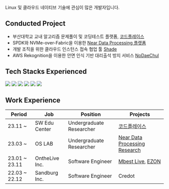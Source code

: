 Linux 및 클라우드 네이티브 기술에 관심이 많은 개발자입니다.

## **Conducted Project**
- 부산대학교 교내 알고리즘 문제풀이 및 코딩테스트 플랫폼, [코드플레이스](https://github.com/pnu-code-place)
- SPDK와 NVMe-over-Fabric을 이용한 [Near Data Processing 플랫폼](https://github.com/hunsy9/near-data-processing-platform)
- 개발 조직을 위한 클라우드 인스턴스 접속 협업 툴 [Shade](https://github.com/hunsy9/Shade)
- AWS Rekognition을 이용한 안면 인식 기반 대리출석 방지 서비스 [NoDaeChul](https://github.com/hunsy9/NoDaechul)
        
## Tech Stacks Experienced

<div>
<img src="https://img.shields.io/badge/Python-3776AB?style=flat&logo=Python&logoColor=white">
<img src="https://img.shields.io/badge/Java-007396?style=flat&logo=Java&logoColor=white">
<img src="https://img.shields.io/badge/Spring Boot-6DB33F?style=flat&logo=Spring Boot&logoColor=white">
<img src="https://img.shields.io/badge/Vue.js-4FC08D?style=flat&logo=Vue.js&logoColor=white">        
<img src="https://img.shields.io/badge/Flutter-02569B?style=flat&logo=Flutter&logoColor=white">
<img src="https://img.shields.io/badge/Docker-2496ED?style=flat&logo=Docker&logoColor=white">
</div>

## Work Experience
| Period        | Job                 | Position                 | Projects                 |
|---------------|---------------------|--------------------------|--------------------------|
| 23.11 ~       | SW Edu Center | Undergraduate Researcher | [코드플레이스](https://code.pusan.ac.kr/) |
| 23.03 ~       | OS LAB       | Undergraduate Researcher | [Near Data Processing Research](https://github.com/hunsy9/near-data-processing-platform) |
| 23.01 ~ 23.11 | OntheLive Inc.      | Software Engineer        | [Mbest Live](https://www.mbest.co.kr/mlive/aboutlive/), [EZON](https://ezon.ai/) |
| 22.03 ~ 22.12 | Sandburg Inc.       | Software Engineer        | Credot |
